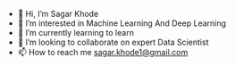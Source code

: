 - 👋 Hi, I’m Sagar Khode
- 👀 I’m interested in Machine Learning And Deep Learning
- 🌱 I’m currently learning to learn
- 💞️ I’m looking to collaborate on expert Data Scientist
- 📫 How to reach me sagar.khode1@gmail.com
